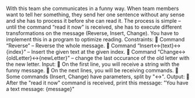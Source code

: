 With this team she communicates in а funny way. When team members want to tell her something,
they send her one sentence without any sense and she has to process it before she can read it. The
process is simple – until the command “read it now” is received, she has to execute different
transformations on the message (Reverse, Insert, Change).
You have to implement this in a program to optimize reading.
Constraints:
 Command “Reverse” – Reverse the whole message.
 Command “Insert&lt;-&gt;{text}&lt;-&gt;{index}” – Insert the given text at the given index.
 Command “Change&lt;-&gt;{oldLetter}&lt;-&gt;{newLetter}” – change the last occurance of the old letter
with the new letter.
Input:
 On the first line, you will receive a string with the funny message.
 On the next lines, you will be receiving commands.
 Some commands (Insert, Change) have parameters, split by &quot;&lt;-&gt;&quot;.
Output:
 After the &quot;read it now&quot; command is received, print this message: &quot;You have a text message:
{message}&quot;
